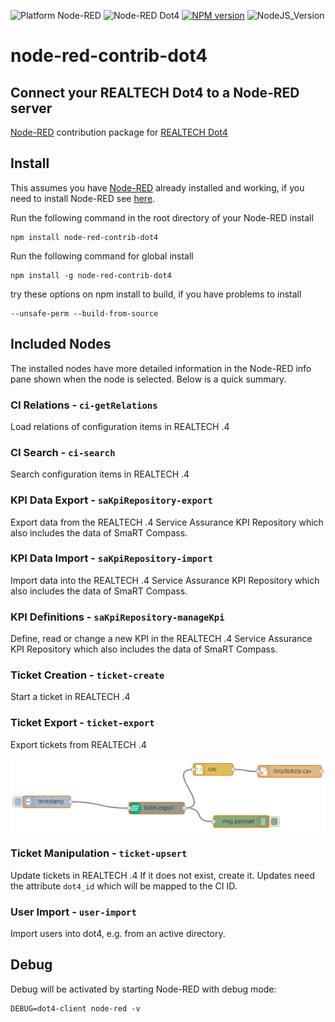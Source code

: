 ![Platform Node-RED](http://b.repl.ca/v1/Platform-Node--RED-red.png)
![Node-RED Dot4](http://b.repl.ca/v1/Node--RED-Dot4-orange.png)
[![NPM version](https://badge.fury.io/js/node-red-contrib-dot4.png)](https://www.npmjs.com/package/node-red-contrib-dot4)
![NodeJS_Version](http://b.repl.ca/v1/NodeJS-LTS-green.png)

# node-red-contrib-dot4

## Connect your REALTECH Dot4 to a Node-RED server 

[Node-RED][1] contribution package for [REALTECH Dot4][2]

## Install

This assumes you have [Node-RED](https://nodered.org) already installed and working, if you need to install Node-RED see [here](https://nodered.org/docs/getting-started/).

Run the following command in the root directory of your Node-RED install

    npm install node-red-contrib-dot4

Run the following command for global install

    npm install -g node-red-contrib-dot4

try these options on npm install to build, if you have problems to install

    --unsafe-perm --build-from-source
    
## Included Nodes

The installed nodes have more detailed information in the Node-RED info pane shown when the node is selected. Below is a quick summary.

### CI Relations - `ci-getRelations`

Load relations of configuration items in REALTECH .4

### CI Search - `ci-search`

Search configuration items in REALTECH .4

### KPI Data Export - `saKpiRepository-export`

Export data from the REALTECH .4 Service Assurance KPI Repository which also includes the data of SmaRT Compass.

### KPI Data Import - `saKpiRepository-import`

Import data into the REALTECH .4 Service Assurance KPI Repository which also includes the data of SmaRT Compass.

### KPI Definitions - `saKpiRepository-manageKpi`

Define, read or change a new KPI in the REALTECH .4 Service Assurance KPI Repository which also includes the data of SmaRT Compass.

### Ticket Creation - `ticket-create`

Start a ticket in REALTECH .4

### Ticket Export - `ticket-export`

Export tickets from REALTECH .4

![Flow Example](images/screenshot-ticket-export-1.png)

### Ticket Manipulation - `ticket-upsert`

Update tickets in REALTECH .4
If it does not exist, create it.
Updates need the attribute `dot4_id` which will be mapped to the CI ID.

### User Import - `user-import`

Import users into dot4, e.g. from an active directory.

## Debug

Debug will be activated by starting Node-RED with debug mode:

    DEBUG=dot4-client node-red -v


[1]:https://nodered.org
[2]:https://hub.dot4.de